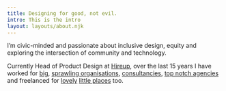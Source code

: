 ```yaml
---
title: Designing for good, not evil.
intro: This is the intro
layout: layouts/about.njk
---
```


I’m civic-minded and passionate about inclusive design, equity and exploring the intersection of community and technology.

<!-- I have more than 15 years experience designing and developing digital services and products. -->

Currently Head of Product Design at [Hireup](https://www.hireup.com.au), over the last 15 years I have worked for [big](https://www.theguardian.com/uk), [sprawling organisations](https://www.gov.uk/government/organisations/department-for-education), [consultancies](https://www.madetech.com/), [top notch agencies](http://humaan.com/) and freelanced for [lovely](https://studiopapa.com.au/) [little places](https://stuffandnonsense.co.uk/) too.

<!-- When not at work you mihgt cathcI also volunteer at community radio stations and helping judge the Austalian web awards. -->
